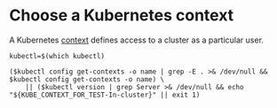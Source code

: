 # Choose a Kubernetes context

A Kubernetes
[context](https://kubernetes.io/docs/tasks/access-application-cluster/configure-access-multiple-clusters/)
defines access to a cluster as a particular user.

```shell
kubectl=$(which kubectl)

($kubectl config get-contexts -o name | grep -E . >& /dev/null && $kubectl config get-contexts -o name) \
    || ($kubectl version | grep Server >& /dev/null && echo "${KUBE_CONTEXT_FOR_TEST-In-cluster}" || exit 1)
```
